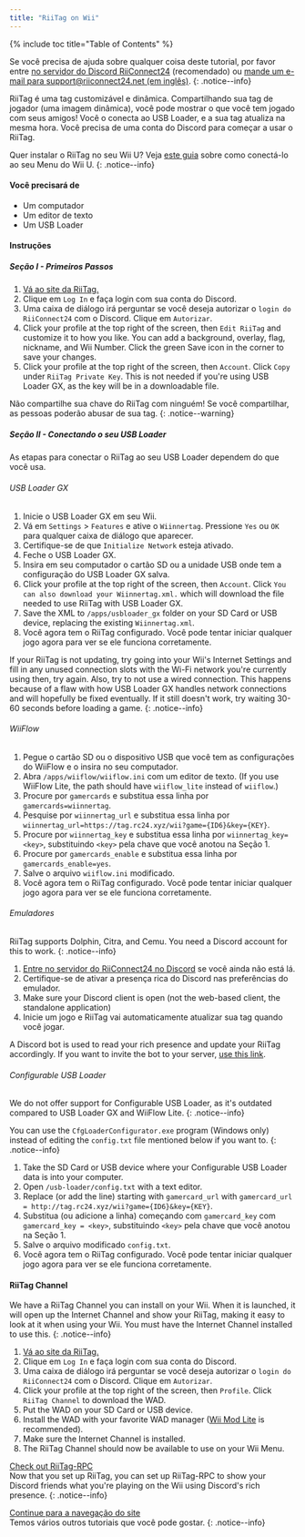 ```yaml
---
title: "RiiTag on Wii"
---
```


{% include toc title="Table of Contents" %}

Se você precisa de ajuda sobre qualquer coisa deste tutorial, por favor entre [no servidor do Discord RiiConnect24](https://discord.gg/rc24) (recomendado) ou [mande um e-mail para support@riiconnect24.net (em inglês)](mailto:support@riiconnect24.net).
{: .notice--info}

RiiTag é uma tag customizável e dinâmica. Compartilhando sua tag de jogador (uma imagem dinâmica), você pode mostrar o que você tem jogado com seus amigos! Você o conecta ao USB Loader, e a sua tag atualiza na mesma hora. Você precisa de uma conta do Discord para começar a usar o RiiTag.

Quer instalar o RiiTag no seu Wii U? Veja [este guia](riitag-wiiu) sobre como conectá-lo ao seu Menu do Wii U.
{: .notice--info}

#### Você precisará de

* Um computador
* Um editor de texto
* Um USB Loader

#### Instruções

##### Seção I - Primeiros Passos

1. [Vá ao site da RiiTag.](https://tag.rc24.xyz/)
2. Clique em `Log In` e faça login com sua conta do Discord.
3. Uma caixa de diálogo irá perguntar se você deseja autorizar o `login do RiiConnect24` com o Discord. Clique em `Autorizar`.
4. Click your profile at the top right of the screen, then `Edit RiiTag` and customize it to how you like. You can add a background, overlay, flag, nickname, and Wii Number. Click the green Save icon in the corner to save your changes.
5. Click your profile at the top right of the screen, then `Account`. Click `Copy` under `RiiTag Private Key`. This is not needed if you're using USB Loader GX, as the key will be in a downloadable file.

Não compartilhe sua chave do RiiTag com ninguém! Se você compartilhar, as pessoas poderão abusar de sua tag.
{: .notice--warning}

##### Seção II - Conectando o seu USB Loader

As etapas para conectar o RiiTag ao seu USB Loader dependem do que você usa.

###### USB Loader GX

1. Inicie o USB Loader GX em seu Wii.
2. Vá em `Settings` > `Features` e ative o `Wiinnertag`. Pressione `Yes` ou `OK` para qualquer caixa de diálogo que aparecer.
3. Certifique-se de que `Initialize Network` esteja ativado.
4. Feche o USB Loader GX.
5. Insira em seu computador o cartão SD ou a unidade USB onde tem a configuração do USB Loader GX salva.
6. Click your profile at the top right of the screen, then `Account`. Click `You can also download your Wiinnertag.xml.` which will download the file needed to use RiiTag with USB Loader GX.
7. Save the XML to `/apps/usbloader_gx`  folder on your SD Card or USB device, replacing the existing `Wiinnertag.xml`.
8. Você agora tem o RiiTag configurado. Você pode tentar iniciar qualquer jogo agora para ver se ele funciona corretamente.

If your RiiTag is not updating, try going into your Wii's Internet Settings and fill in any unused connection slots with the Wi-Fi network you're currently using then, try again. Also, try to not use a wired connection. This happens because of a flaw with how USB Loader GX handles network connections and will hopefully be fixed eventually. If it still doesn't work, try waiting 30-60 seconds before loading a game.
{: .notice--info}

###### WiiFlow

1. Pegue o cartão SD ou o dispositivo USB que você tem as configurações do WiiFlow e o insira no seu computador.
2. Abra `/apps/wiiflow/wiiflow.ini` com um editor de texto. (If you use WiiFlow Lite, the path should have `wiiflow_lite` instead of `wiiflow`.)
3. Procure por `gamercards` e substitua essa linha por `gamercards=wiinnertag`.
4. Pesquise por `wiinnertag_url` e substitua essa linha por `wiinnertag_url=https://tag.rc24.xyz/wii?game={ID6}&key={KEY}`.
5. Procure por `wiinnertag_key` e substitua essa linha por `wiinnertag_key=<key>`, substituindo `<key>` pela chave que você anotou na Seção 1.
6. Procure por `gamercards_enable` e substitua essa linha por `gamercards_enable=yes`.
7. Salve o arquivo `wiiflow.ini` modificado.
8. Você agora tem o RiiTag configurado. Você pode tentar iniciar qualquer jogo agora para ver se ele funciona corretamente.

###### Emuladores

RiiTag supports Dolphin, Citra, and Cemu. You need a Discord account for this to work.
{: .notice--info}

1. [Entre no servidor do RiiConnect24 no Discord](https://discord.gg/rc24) se você ainda não está lá.
2. Certifique-se de ativar a presença rica do Discord nas preferências do emulador.
3. Make sure your Discord client is open (not the web-based client, the standalone application)
4. Inicie um jogo e RiiTag vai automaticamente atualizar sua tag quando você jogar.

A Discord bot is used to read your rich presence and update your RiiTag accordingly. If you want to invite the bot to your server, [use this link](https://discord.com/oauth2/authorize?client_id=596108891071447052&scope=bot).

###### Configurable USB Loader

We do not offer support for Configurable USB Loader, as it's outdated compared to USB Loader GX and WiiFlow Lite.
{: .notice--info}

You can use the `CfgLoaderConfigurator.exe` program (Windows only) instead of editing the `config.txt` file mentioned below if you want to.
{: .notice--info}

1. Take the SD Card or USB device where your Configurable USB Loader data is into your computer.
2. Open `/usb-loader/config.txt` with a text editor.
3. Replace (or add the line) starting with `gamercard_url` with `gamercard_url = http://tag.rc24.xyz/wii?game={ID6}&key={KEY}`.
4. Substitua (ou adicione a linha) começando com `gamercard_key` com `gamercard_key = <key>`, substituindo `<key>` pela chave que você anotou na Seção 1.
5. Salve o arquivo modificado `config.txt`.
6. Você agora tem o RiiTag configurado. Você pode tentar iniciar qualquer jogo agora para ver se ele funciona corretamente.

#### RiiTag Channel

We have a RiiTag Channel you can install on your Wii. When it is launched, it will open up the Internet Channel and show your RiiTag, making it easy to look at it when using your Wii. You must have the Internet Channel installed to use this.
{: .notice--info}

1. [Vá ao site da RiiTag.](https://tag.rc24.xyz/)
2. Clique em `Log In` e faça login com sua conta do Discord.
3. Uma caixa de diálogo irá perguntar se você deseja autorizar o `login do RiiConnect24` com o Discord. Clique em `Autorizar`.
4. Click your profile at the top right of the screen, then `Profile`. Click `RiiTag Channel` to download the WAD.
5. Put the WAD on your SD Card or USB device.
6. Install the WAD with your favorite WAD manager ([Wii Mod Lite](wiimodlite) is recommended).
7. Make sure the Internet Channel is installed.
8. The RiiTag Channel should now be available to use on your Wii Menu.

[Check out RiiTag-RPC](https://github.com/RiiConnect24/RiiTag-RPC/releases/latest)<br> Now that you set up RiiTag, you can set up RiiTag-RPC to show your Discord friends what you're playing on the Wii using Discord's rich presence.
{: .notice--info}

[Continue para a navegação do site](site-navigation)<br> Temos vários outros tutoriais que você pode gostar.
{: .notice--info}
